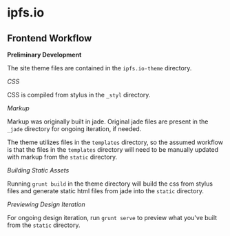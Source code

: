 # ipfs.io

## Frontend Workflow

**Preliminary Development**

The site theme files are contained in the `ipfs.io-theme` directory.

*CSS*

CSS is compiled from stylus in the `_styl` directory.

*Markup*

Markup was originally built in jade. Original jade files are present in the `_jade` directory for ongoing iteration, if needed.

The theme utilizes files in the `templates` directory, so the assumed workflow is that the files in the `templates` directory will need to be manually updated with markup from the `static` directory.

*Building Static Assets*

Running `grunt build` in the theme directory will build the css from stylus files and generate static html files from jade into the `static` directory.

*Previewing Design Iteration*

For ongoing design iteration, run `grunt serve` to preview what you've built from the `static` directory.
